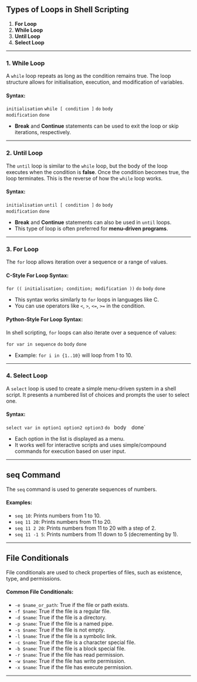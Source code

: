 ## **Types of Loops in Shell Scripting**

1. **For Loop**
2. **While Loop**
3. **Until Loop**
4. **Select Loop**

---

### **1. While Loop**

A `while` loop repeats as long as the condition remains true. The loop structure allows for initialisation, execution, and modification of variables.

#### **Syntax:**

`initialisation` 
`while [ condition ]`
`do` 
	`body`     
	`modification` 
`done`

- **Break** and **Continue** statements can be used to exit the loop or skip iterations, respectively.

---

### **2. Until Loop**

The `until` loop is similar to the `while` loop, but the body of the loop executes when the condition is **false**. Once the condition becomes true, the loop terminates. This is the reverse of how the `while` loop works.

#### **Syntax:**

`initialisation` 
`until [ condition ]`
`do` 
	`body`     
	`modification` 
`done`

- **Break** and **Continue** statements can also be used in `until` loops.
- This type of loop is often preferred for **menu-driven programs**.

---

### **3. For Loop**

The `for` loop allows iteration over a sequence or a range of values.

#### **C-Style For Loop Syntax:**

`for (( initialisation; condition; modification ))`
`do` 
	`body` 
`done`

- This syntax works similarly to `for` loops in languages like C.
- You can use operators like `<`, `>`, `<=`, `>=` in the condition.

#### **Python-Style For Loop Syntax:**

In shell scripting, `for` loops can also iterate over a sequence of values:

`for var in sequence` 
`do`
	`body` 
`done`

- Example: `for i in {1..10}` will loop from 1 to 10.

---

### **4. Select Loop**

A `select` loop is used to create a simple menu-driven system in a shell script. It presents a numbered list of choices and prompts the user to select one.

#### **Syntax:**

`select var in option1 option2 option3` 
`do`     `
	`body` 
`done`

- Each option in the list is displayed as a menu.
- It works well for interactive scripts and uses simple/compound commands for execution based on user input.

---

## **seq Command**

The `seq` command is used to generate sequences of numbers.

#### **Examples:**

- `seq 10`: Prints numbers from 1 to 10.
- `seq 11 20`: Prints numbers from 11 to 20.
- `seq 11 2 20`: Prints numbers from 11 to 20 with a step of 2.
- `seq 11 -1 5`: Prints numbers from 11 down to 5 (decrementing by 1).

---

## **File Conditionals**

File conditionals are used to check properties of files, such as existence, type, and permissions.

#### **Common File Conditionals:**

- `-e $name_or_path`: True if the file or path exists.
- `-f $name`: True if the file is a regular file.
- `-d $name`: True if the file is a directory.
- `-p $name`: True if the file is a named pipe.
- `-s $name`: True if the file is not empty.
- `-l $name`: True if the file is a symbolic link.
- `-c $name`: True if the file is a character special file.
- `-b $name`: True if the file is a block special file.
- `-r $name`: True if the file has read permission.
- `-w $name`: True if the file has write permission.
- `-x $name`: True if the file has execute permission.

---